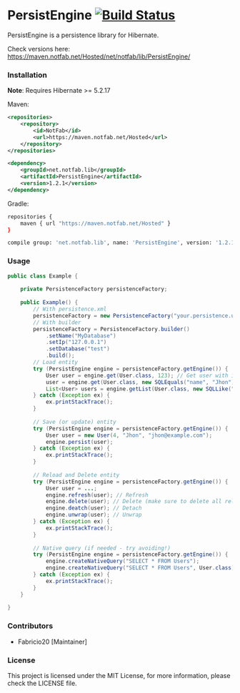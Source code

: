 # PersistEngine [![Build Status](https://ci.notfab.net/job/Libraries/job/PersistEngine/badge/icon)](https://ci.notfab.net/job/Libraries/job/PersistEngine/)

PersistEngine is a persistence library for Hibernate.

Check versions here: https://maven.notfab.net/Hosted/net/notfab/lib/PersistEngine/

### Installation

**Note**: Requires Hibernate >= 5.2.17

Maven:
```xml
<repositories>
    <repository>
        <id>NotFab</id>
        <url>https://maven.notfab.net/Hosted</url>
    </repository>
</repositories>
```
```xml
<dependency>
    <groupId>net.notfab.lib</groupId>
    <artifactId>PersistEngine</artifactId>
    <version>1.2.1</version>
</dependency>
```
Gradle:
```bash
repositories {
    maven { url "https://maven.notfab.net/Hosted" }
}
```
```bash
compile group: 'net.notfab.lib', name: 'PersistEngine', version: '1.2.1'
```

### Usage

```java
public class Example {
    
    private PersistenceFactory persistenceFactory;
    
    public Example() {
        // With persistence.xml
        persistenceFactory = new PersistenceFactory("your.persistence.unit.name");
        // With builder
        persistenceFactory = PersistenceFactory.builder()
            .setName("MyDatabase")
            .setIp("127.0.0.1")
            .setDatabase("test")
            .build();
        // Load entity
        try (PersistEngine engine = persistenceFactory.getEngine()) {
            User user = engine.get(User.class, 123); // Get user with id 123
            user = engine.get(User.class, new SQLEquals("name", "Jhon")); // Gets the first user with name Jhon
            List<User> users = engine.getList(User.class, new SQLLike("email", "%hotmail%")); // all users with a hotmail
        } catch (Exception ex) {
            ex.printStackTrace();
        }
        
        // Save (or update) entity
        try (PersistEngine engine = persistenceFactory.getEngine()) {
            User user = new User(4, "Jhon", "jhon@example.com");
            engine.persist(user);
        } catch (Exception ex) {
            ex.printStackTrace();
        }
        
        // Reload and Delete entity
        try (PersistEngine engine = persistenceFactory.getEngine()) { 
            User user = ...;
            engine.refresh(user); // Refresh
            engine.delete(user); // Delete (make sure to delete all relations before!)
            engine.deatch(user); // Detach
            engine.unwrap(user); // Unwrap
        } catch (Exception ex) {
            ex.printStackTrace();
        }
        
        // Native query (if needed - try avoiding!)
        try (PersistEngine engine = persistenceFactory.getEngine()) { 
            engine.createNativeQuery("SELECT * FROM Users");
            engine.createNativeQuery("SELECT * FROM Users", User.class); // With class
        } catch (Exception ex) {
            ex.printStackTrace();
        }
    }
    
}
```

### Contributors

- Fabricio20 [Maintainer]

### License
This project is licensed under the MIT License, for more information, please check the LICENSE file.
